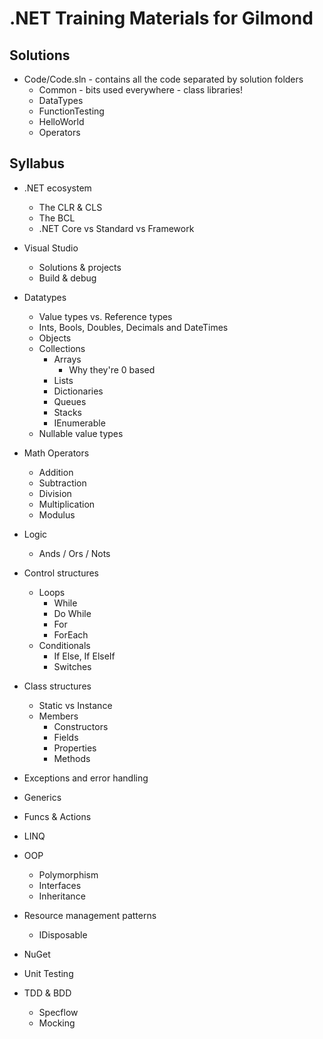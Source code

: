 # .NET Training Materials for Gilmond

## Solutions

* Code/Code.sln - contains all the code separated by solution folders
    * Common - bits used everywhere - class libraries!
    * DataTypes
    * FunctionTesting
    * HelloWorld
    * Operators

## Syllabus

* .NET ecosystem
    * The CLR & CLS
    * The BCL
    * .NET Core vs Standard vs Framework

* Visual Studio
    * Solutions & projects
    * Build & debug

* Datatypes
    * Value types vs. Reference types
    * Ints, Bools, Doubles, Decimals and DateTimes
    * Objects
    * Collections
        * Arrays
            * Why they're 0 based
        * Lists
        * Dictionaries
        * Queues
        * Stacks
        * IEnumerable
    * Nullable value types

* Math Operators
	* Addition
	* Subtraction
	* Division
	* Multiplication
	* Modulus
	
* Logic
    * Ands / Ors / Nots

* Control structures
    * Loops
        * While
        * Do While
        * For
        * ForEach
    * Conditionals
        * If Else, If ElseIf
        * Switches

* Class structures
    * Static vs Instance
	* Members
		* Constructors
		* Fields
		* Properties
		* Methods

* Exceptions and error handling

* Generics

* Funcs & Actions

* LINQ

* OOP
	* Polymorphism
	* Interfaces
    * Inheritance

* Resource management patterns
	* IDisposable

* NuGet

* Unit Testing

* TDD & BDD
    * Specflow
    * Mocking